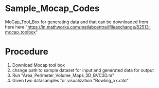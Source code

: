 # Sample_Mocap_Codes

MoCap_Tool_Box for generating data and that can be downloaded from here here
  "https://in.mathworks.com/matlabcentral/fileexchange/62513-mocap_toolbox"
  
# Procedure
1. Download Mocap tool box
2. change path to sample dataset for input and generated data for output
3. Run "Area_Perimeter_Volume_Maps_3D_BVC3D.m"
4. Given two datasamples for visualization "Bowling_xx.c3d"
